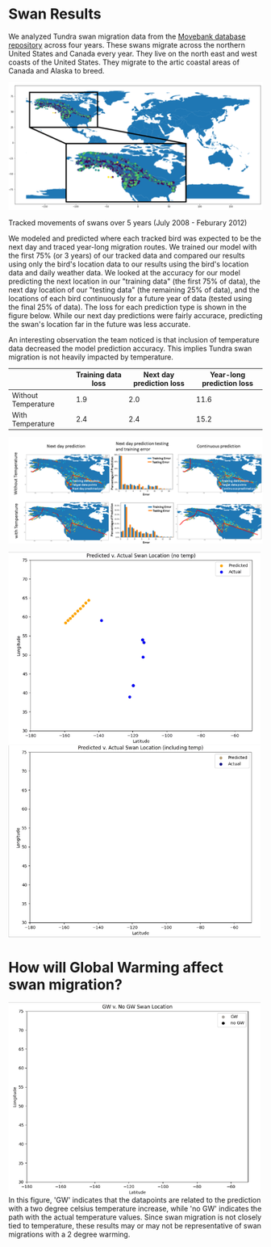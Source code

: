 # Swan Results 

We analyzed Tundra swan migration data from the [Movebank database repository](www.movebank.org) across four years. These swans migrate across the northern United States and Canada every year. They live on the north east and west coasts of the United States. They migrate to the artic coastal areas of Canada and Alaska to breed.

![alt="Swan tracks" width="240", height="180" border="10"](https://github.com/JSRist0028/animalmigration/blob/0938bff04f6a34bd25397906360ec90793c9fe77/website/swan_tracks.PNG?raw=true)

Tracked movements of swans over 5 years (July 2008 - Feburary 2012)

We modeled and predicted where each tracked bird was expected to be the next day and traced year-long migration routes. We trained our model with the first 75% (or 3 years) of our tracked data and compared our results using only the bird's location data to our results using the bird's location data and daily weather data. We looked at the accuracy for our model predicting the next location in our "training data" (the first 75% of data), the next day location of our "testing data" (the remaining 25% of data), and the locations of each bird continuously for a future year of data (tested using the final 25% of data). The loss for each prediction type is shown in the figure below. While our next day predictions were fairly accurace, predicting the swan's location far in the future was less accurate. 

An interesting observation the team noticed is that inclusion of temperature data decreased the model prediction accuracy. This implies Tundra swan migration is not heavily impacted by temperature. 


|    | Training data loss | Next day prediction loss | Year-long prediction loss |
| --- | --- | --- | --- |
| Without Temperature | 1.9 | 2.0 | 11.6 |
| With Temperature | 2.4 | 2.4 | 15.2 | 


![alt="Swan results" width="880" border="10"](https://github.com/JSRist0028/animalmigration/blob/94fd4e5fd2e6634fae69666f3989a87153fb50b7/website/swan_results.PNG?raw=true)


<img src="https://github.com/JSRist0028/animalmigration/blob/be52614bc1b553311ed2855c2c19466238182d2e/animations/SwanNoTemp.gif?raw=true" width="500" />
<img src="https://github.com/JSRist0028/animalmigration/blob/be52614bc1b553311ed2855c2c19466238182d2e/animations/SwanTemp.gif?raw=true" width="500" /> 

# How will Global Warming affect swan migration?

<img src="https://github.com/JSRist0028/animalmigration/blob/5586df711713808be3254655eeefbfb3174abaf5/animations/SwanGW.gif?raw=true" width="500" /> 
In this figure, 'GW' indicates that the datapoints are related to the prediction with a two degree celsius temperature increase, while 'no GW' indicates the path with the actual temperature values. Since swan migration is not closely tied to temperature, these results may or may not be representative of swan migrations with a 2 degree warming. 
